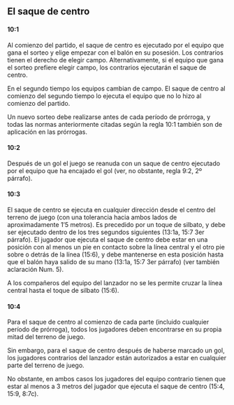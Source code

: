 ## El saque de centro

#### 10:1
Al comienzo del partido, el saque de centro es ejecutado por
el equipo que gana el sorteo y elige empezar con el balón
en su posesión. Los contrarios tienen el derecho de elegir
campo. Alternativamente, si el equipo que gana el sorteo
prefiere elegir campo, los contrarios ejecutarán el saque de
centro.

En el segundo tiempo los equipos cambian de campo. El
saque de centro al comienzo del segundo tiempo lo ejecuta
el equipo que no lo hizo al comienzo del partido.

Un nuevo sorteo debe realizarse antes de cada período de
prórroga, y todas las normas anteriormente citadas según la
regla 10:1 también son de aplicación en las prórrogas.

#### 10:2
Después de un gol el juego se reanuda con un saque de
centro ejecutado por el equipo que ha encajado el gol (ver,
no obstante, regla 9:2, 2º párrafo).

#### 10:3
El saque de centro se ejecuta en cualquier dirección desde el
centro del terreno de juego (con una tolerancia hacia ambos
lados de aproximadamente 1’5 metros). Es precedido por
un toque de silbato, y debe ser ejecutado dentro de los tres
segundos siguientes (13:1a, 15:7 3er párrafo). El jugador que
ejecuta el saque de centro debe estar en una posición con al
menos un pie en contacto sobre la línea central y el otro pie
sobre o detrás de la línea (15:6), y debe mantenerse en esta
posición hasta que el balón haya salido de su mano (13:1a,
15:7 3er párrafo) (ver también aclaración Num. 5).

A los compañeros del equipo del lanzador no se les permite
cruzar la línea central hasta el toque de silbato (15:6).

#### 10:4
Para el saque de centro al comienzo de cada parte (incluido
cualquier período de prórroga), todos los jugadores deben
encontrarse en su propia mitad del terreno de juego.

Sin embargo, para el saque de centro después de haberse
marcado un gol, los jugadores contrarios del lanzador están
autorizados a estar en cualquier parte del terreno de juego.

No obstante, en ambos casos los jugadores del equipo
contrario tienen que estar al menos a 3 metros del jugador
que ejecuta el saque de centro (15:4, 15:9, 8:7c).
